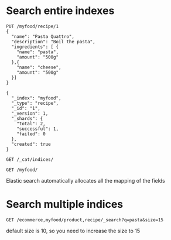 # Search entire indexes

    PUT /myfood/recipe/1
    {
      "name": "Pasta Quattro",
      "description": "Boil the pasta",
      "ingredients": [ {
        "name": "pasta",
        "amount": "500g"
      },{
        "name": "cheese",
        "amount": "500g"
      }]
    }
    
    {
      "_index": "myfood",
      "_type": "recipe",
      "_id": "1",
      "_version": 1,
      "_shards": {
        "total": 2,
        "successful": 1,
        "failed": 0
      },
      "created": true
    }    
    
    GET /_cat/indices/    
    
    GET /myfood/
  
Elastic search automatically allocates all the mapping of the fields

# Search multiple indices

    GET /ecommerce,myfood/product,recipe/_search?q=pasta&size=15
  
default size is 10, so you need to increase the size to 15 
